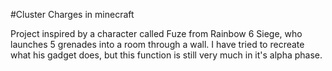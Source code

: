 #Cluster Charges in minecraft

Project inspired by a character called Fuze from Rainbow 6 Siege, who launches 5 grenades into a room through a wall. I have tried to recreate what his gadget does, but this function is still very much in it's alpha phase.
